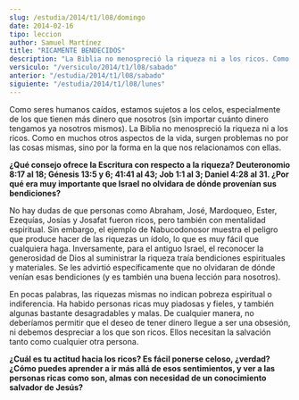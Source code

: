 ```yaml
---
slug: /estudia/2014/t1/l08/domingo
date: 2014-02-16
tipo: leccion
author: Samuel Martínez
title: "RICAMENTE BENDECIDOS"
description: "La Biblia no menospreció la riqueza ni a los ricos. Como en muchos otros aspectos de la vida, surgen problemas no por las cosas mismas, sino por la forma en la que nos relacionamos con ellas."
versiculo: "/versiculo/2014/t1/l08/sabado"
anterior: "/estudia/2014/t1/l08/sabado"
siguiente: "/estudia/2014/t1/l08/lunes"
---
```


Como seres humanos caídos, estamos sujetos a los celos, especialmente de los que tienen más dinero que nosotros (sin importar cuánto dinero tengamos ya nosotros mismos). La Biblia no menospreció la riqueza ni a los ricos. Como en muchos otros aspectos de la vida, surgen problemas no por las cosas mismas, sino por la forma en la que nos relacionamos con ellas.

**¿Qué consejo ofrece la Escritura con respecto a la riqueza? Deuteronomio 8:17 al 18; Génesis 13:5 y 6; 41:41 al 43; Job 1:1 al 3; Daniel 4:28 al 31. ¿Por qué era muy importante que Israel no olvidara de dónde provenían sus bendiciones?**

No hay dudas de que personas como Abraham, José, Mardoqueo, Ester, Ezequías, Josías y Josafat fueron ricos, pero también con mentalidad espiritual. Sin embargo, el ejemplo de Nabucodonosor muestra el peligro que produce hacer de las riquezas un ídolo, lo que es muy fácil que cualquiera haga. Inversamente, para el antiguo Israel, el reconocer la generosidad de Dios al suministrar la riqueza traía bendiciones espirituales y materiales. Se les advirtió específicamente que no olvidaran de dónde venían esas bendiciones (y es también una buena lección para nosotros).

En pocas palabras, las riquezas mismas no indican pobreza espiritual o indiferencia. Ha habido personas ricas muy piadosas y fieles, y también algunas bastante desagradables y malas. De cualquier manera, no deberíamos permitir que el deseo de tener dinero llegue a ser una obsesión, ni debemos despreciar a los que son ricos. Ellos necesitan la salvación tanto como cualquier otra persona.

**¿Cuál es tu actitud hacia los ricos? Es fácil ponerse celoso, ¿verdad? ¿Cómo puedes aprender a ir más allá de esos sentimientos, y ver a las personas ricas como son, almas con necesidad de un conocimiento salvador de Jesús?**
